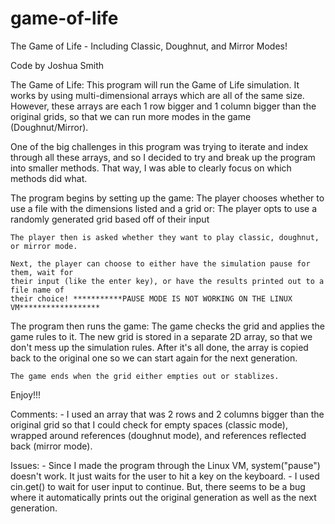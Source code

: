 # game-of-life
The Game of Life - Including Classic, Doughnut, and Mirror Modes!

Code by Joshua Smith

The Game of Life:
This program will run the Game of Life simulation. It works by using multi-dimensional arrays
which are all of the same size. However, these arrays are each 1 row bigger and 1 column bigger
than the original grids, so that we can run more modes in the game (Doughnut/Mirror).

One of the big challenges in this program was trying to iterate and index through all these
arrays, and so I decided to try and break up the program into smaller methods. That way, I was
able to clearly focus on which methods did what.

The program begins by setting up the game:
	The player chooses whether to use a file with the dimensions listed and a grid
		or:
	The player opts to use a randomly generated grid based off of their input

	The player then is asked whether they want to play classic, doughnut, or mirror mode.

	Next, the player can choose to either have the simulation pause for them, wait for
	their input (like the enter key), or have the results printed out to a file name of
	their choice! ***********PAUSE MODE IS NOT WORKING ON THE LINUX VM******************

The program then runs the game:
	The game checks the grid and applies the game rules to it. The new grid is stored in a
	separate 2D array, so that we don't mess up the simulation rules. After it's all done,
	the array is copied back to the original one so we can start again for the next generation.

	The game ends when the grid either empties out or stablizes.

Enjoy!!!


Comments:
	- I used an array that was 2 rows and 2 columns bigger than the original grid so that I could
	  check for empty spaces (classic mode), wrapped around references (doughnut mode), and
	  references reflected back (mirror mode).
	
Issues:
	- Since I made the program through the Linux VM, system("pause") doesn't work. It just
	  waits for the user to hit a key on the keyboard.
	- I used cin.get() to wait for user input to continue. But, there seems to be a bug where
	  it automatically prints out the original generation as well as the next generation. 
